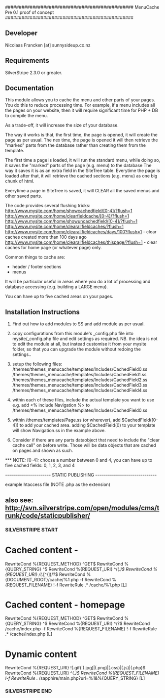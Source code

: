 ###############################################
MenuCache
Pre 0.1 proof of concept
###############################################

Developer
-----------------------------------------------
Nicolaas Francken [at] sunnysideup.co.nz

Requirements
-----------------------------------------------
SilverStripe 2.3.0 or greater.

Documentation
-----------------------------------------------
This module allows you to cache the menu and other parts
of your pages. You do this to reduce processing time. For example,
if a menu includes all the pages on your website, then it will
require significant time for PHP + DB to compile the menu.

As a trade-off, it will increase the size of your database.

The way it works is that, the first time, the page is opened,
it will create the page as per usual.  The nex time, the page
is opened it will then retrieve the "marked" parts from the database
rather than creating them from the template.

The first time a page is loaded, it will run the standard menu,
while doing so, it saves the "marked" parts of the page (e.g. menu) to the database
The way it saves it is as an extra field in the SiteTree table.
Everytime the page is loaded after that, it will retrieve
the cached sections (e.g. menu) as one big chunk of html.

Everytime a page in SiteTree is saved, it will CLEAR all the
saved menus and other saved parts.

The code provides several flushing tricks:
http://www.mysite.com/home/showcachedfield/[0-4]/?flush=1
http://www.mysite.com/home/clearfieldcache/[0-4]/?flush=1
http://www.mysite.com/home/showuncachedfield/[0-4]/?flush=1
http://www.mysite.com/home/clearallfieldcaches/?flush=1
http://www.mysite.com/home/clearallfieldcaches/days/100?flush=1 - clear caches created more than 100 days ago
http://www.mysite.com/home/clearallfieldcaches/thispage/?flush=1 - clear caches for home page (or whatever page) only.

Common things to cache are:
* header / footer sections
* menus

It will be particular useful in areas where you do
a lot of processing and database accessing (e.g.
building a LARGE menu).

You can have up to five cached areas on your pages.

Installation Instructions
-----------------------------------------------
1. Find out how to add modules to SS and add module as per usual.

2. copy configurations from this module's _config.php file
into mysite/_config.php file and edit settings as required.
NB. the idea is not to edit the module at all, but instead customise
it from your mysite folder, so that you can upgrade the module without redoing the settings..

3. setup the following files:
/themes/themes_menucache/templates/Includes/CachedField0.ss
/themes/themes_menucache/templates/Includes/CachedField1.ss
/themes/themes_menucache/templates/Includes/CachedField2.ss
/themes/themes_menucache/templates/Includes/CachedField3.ss
/themes/themes_menucache/templates/Includes/CachedField4.ss

4. within each of these files, include the actual template you want to use
e.g. add <% include Navigation %> to
/themes/themes_menucache/templates/Includes/CachedField0.ss

5. within /themes/templates/Page.ss (or wherever), add
$CachedField([0-4]) to add your cached area.
adding $CachedField(0) to your template will show
Navigation.ss in the example above.

6. Consider if there are any parts dataobject that need to include
the "clear cache call" on before write. Those will be data objects
that are cached on pages and shown as such.

*** NOTE: [0-4]: choose a number between 0 and 4, you can have up to
five cached fields: 0, 1, 2, 3, and 4

----------------------- STATIC PUBLISHING -------------------------------

example htaccess file (NOTE .php as the extension)

also see: http://svn.silverstripe.com/open/modules/cms/trunk/code/staticpublisher/
-----------------------------------------------

### SILVERSTRIPE START ###
# Cached content -
RewriteCond %{REQUEST_METHOD} ^GET$
RewriteCond %{QUERY_STRING} ^$
RewriteCond %{REQUEST_URI} ^/(.*)$
RewriteCond %{REQUEST_URI} /(.*[^/])/?$
RewriteCond %{DOCUMENT_ROOT}/cache/%1.php -f
RewriteCond %{REQUEST_FILENAME} !-f
RewriteRule .* /cache/%1.php [L]

# Cached content - homepage
RewriteCond %{REQUEST_METHOD} ^GET$
RewriteCond %{QUERY_STRING} ^$
RewriteCond %{REQUEST_URI} ^/?$
RewriteCond /cache/index.php -f
RewriteCond %{REQUEST_FILENAME} !-f
RewriteRule .* /cache/index.php [L]

# Dynamic content
RewriteCond %{REQUEST_URI} !(\.gif)|(\.jpg)|(\.png)|(\.css)|(\.js)|(\.php)$
RewriteCond %{REQUEST_URI} ^(.*)$
RewriteCond %{REQUEST_FILENAME} !-f
RewriteRule .* /sapphire/main.php?url=%1&%{QUERY_STRING} [L]
### SILVERSTRIPE END ###
